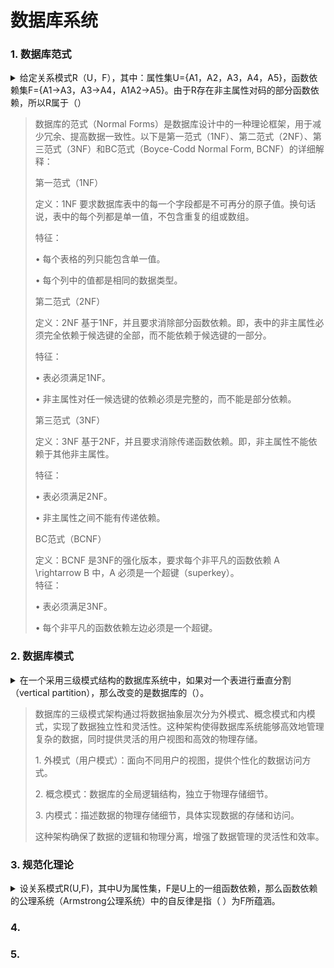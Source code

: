 # 数据库系统

### 1. 数据库范式

<details>

<summary>给定关系模式R（U，F），其中：属性集U={A1，A2，A3，A4，A5}，函数依赖集F={A1->A3，A3->A4，A1A2->A5}。由于R存在非主属性对码的部分函数依赖，所以R属于（）</summary>

* [x] A. 1NF
* [ ] B. 2NF
* [ ] C. 3NF
* [ ] D. BCNF

</details>

> 数据库的范式（Normal Forms）是数据库设计中的一种理论框架，用于减少冗余、提高数据一致性。以下是第一范式（1NF）、第二范式（2NF）、第三范式（3NF）和BC范式（Boyce-Codd Normal Form, BCNF）的详细解释：
>
> 第一范式（1NF）
>
> 定义：1NF 要求数据库表中的每一个字段都是不可再分的原子值。换句话说，表中的每个列都是单一值，不包含重复的组或数组。
>
> 特征：
>
> • 每个表格的列只能包含单一值。
>
> • 每个列中的值都是相同的数据类型。
>
> 第二范式（2NF）
>
> 定义：2NF 基于1NF，并且要求消除部分函数依赖。即，表中的非主属性必须完全依赖于候选键的全部，而不能依赖于候选键的一部分。
>
> 特征：
>
> • 表必须满足1NF。
>
> • 非主属性对任一候选键的依赖必须是完整的，而不能是部分依赖。
>
> 第三范式（3NF）
>
> 定义：3NF 基于2NF，并且要求消除传递函数依赖。即，非主属性不能依赖于其他非主属性。
>
> 特征：
>
> • 表必须满足2NF。
>
> • 非主属性之间不能有传递依赖。
>
> BC范式（BCNF）
>
> 定义：BCNF 是3NF的强化版本，要求每个非平凡的函数依赖 A \rightarrow B 中，A 必须是一个超键（superkey）。\
> 特征：
>
> • 表必须满足3NF。
>
> • 每个非平凡的函数依赖左边必须是一个超键。

### 2. 数据库模式

<details>

<summary>在一个采用三级模式结构的数据库系统中，如果对一个表进行垂直分割（vertical partition），那么改变的是数据库的（）。</summary>

* [ ] A. 外模式
* [x] B. 模式
* [ ] C. 内模式
* [ ] D. 用户模式

</details>

> 数据库的三级模式架构通过将数据抽象层次分为外模式、概念模式和内模式，实现了数据独立性和灵活性。这种架构使得数据库系统能够高效地管理复杂的数据，同时提供灵活的用户视图和高效的物理存储。
>
> 1\. 外模式（用户模式）：面向不同用户的视图，提供个性化的数据访问方式。
>
> 2\. 概念模式：数据库的全局逻辑结构，独立于物理存储细节。
>
> 3\. 内模式：描述数据的物理存储细节，具体实现数据的存储和访问。
>
> 这种架构确保了数据的逻辑和物理分离，增强了数据管理的灵活性和效率。

### 3. 规范化理论

<details>

<summary>设关系模式R(U,F)，其中U为属性集，F是U上的一组函数依赖，那么函数依赖的公理系统（Armstrong公理系统）中的自反律是指（ ）为F所蕴涵。</summary>

* [ ] A. 若A→B，B→C，则A→C&#x20;
* [x] B. 若Y⊆X⊆U，则X→Y&#x20;
* [ ] C. 若A→B，A→C，则A→BC&#x20;
* [ ] D. 若A→B，C⊆B，则A→C

</details>

>

### 4.&#x20;

### 5.&#x20;
